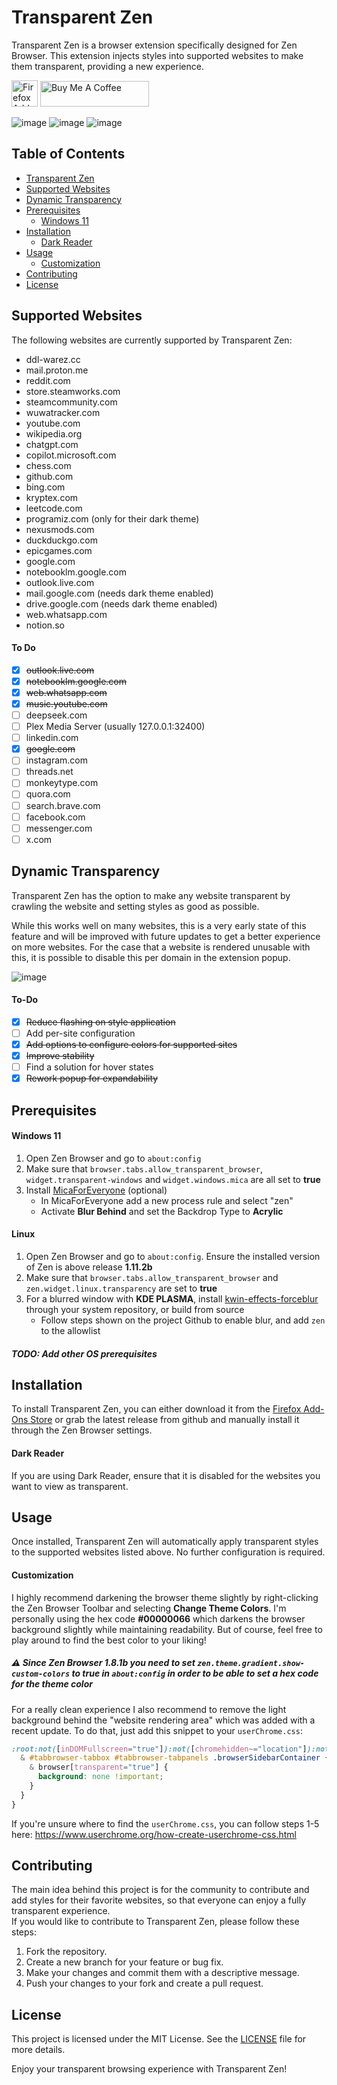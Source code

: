 # Transparent Zen

Transparent Zen is a browser extension specifically designed for Zen Browser. This extension injects styles into supported websites to make them transparent, providing a new experience.

<p>
    <a href="https://addons.mozilla.org/en-US/firefox/addon/transparent-zen/"><img alt="Firefox Add-Ons" src="https://blog.mozilla.org/addons/files/2015/11/get-the-addon.png" height="42"></a>
    <a href="https://www.buymeacoffee.com/frostybiscuit" target="_blank"><img src="https://cdn.buymeacoffee.com/buttons/default-orange.png" alt="Buy Me A Coffee" height="41" width="174"></a>
</p>

![image](https://github.com/user-attachments/assets/98340649-945a-439c-a5a3-d9794434369c)
![image](https://github.com/user-attachments/assets/daed97cd-9533-4b17-83da-4107defece39)
![image](https://github.com/user-attachments/assets/df0adf7d-2b71-4e2c-90ab-011bb5958de4)

## Table of Contents

- [Transparent Zen](#transparent-zen)
- [Supported Websites](#supported-websites)
- [Dynamic Transparency](#dynamic-transparency)
- [Prerequisites](#prerequisites)
    - [Windows 11](#windows-11)
- [Installation](#installation)
    - [Dark Reader](#dark-reader)
- [Usage](#usage)
    - [Customization](#customization)
- [Contributing](#contributing)
- [License](#license)

## Supported Websites

The following websites are currently supported by Transparent Zen:

- ddl-warez.cc
- mail.proton.me
- reddit.com
- store.steamworks.com
- steamcommunity.com
- wuwatracker.com
- youtube.com
- wikipedia.org
- chatgpt.com
- copilot.microsoft.com
- chess.com
- github.com
- bing.com
- kryptex.com
- leetcode.com
- programiz.com (only for their dark theme)
- nexusmods.com
- duckduckgo.com
- epicgames.com
- google.com
- notebooklm.google.com
- outlook.live.com
- mail.google.com (needs dark theme enabled)
- drive.google.com (needs dark theme enabled)
- web.whatsapp.com
- notion.so

#### To Do
- [x] ~~outlook.live.com~~
- [x] ~~notebooklm.google.com~~
- [x] ~~web.whatsapp.com~~
- [x] ~~music.youtube.com~~
- [ ] deepseek.com
- [ ] Plex Media Server (usually 127.0.0.1:32400)
- [ ] linkedin.com
- [x] ~~google.com~~
- [ ] instagram.com
- [ ] threads.net
- [ ] monkeytype.com
- [ ] quora.com
- [ ] search.brave.com
- [ ] facebook.com
- [ ] messenger.com
- [ ] x.com

## Dynamic Transparency
Transparent Zen has the option to make any website transparent by crawling the website and setting styles as good as possible.

While this works well on many websites, this is a very early state of this feature and will be improved with future updates to get a better experience on more websites. For the case that a website is rendered unusable with this, it is possible to disable this per domain in the extension popup.

![image](https://github.com/user-attachments/assets/bb86f9d3-2fe8-4143-a86e-df917babe59d)

#### To-Do
- [x] ~~Reduce flashing on style application~~
- [ ] Add per-site configuration
- [x] ~~Add options to configure colors for supported sites~~
- [x] ~~Improve stability~~
- [ ] Find a solution for hover states
- [x] ~~Rework popup for expandability~~

## Prerequisites
#### Windows 11
1. Open Zen Browser and go to `about:config`
2. Make sure that `browser.tabs.allow_transparent_browser`, `widget.transparent-windows` and `widget.windows.mica` are all set to **true**
3. Install [MicaForEveryone](https://github.com/MicaForEveryone/MicaForEveryone) (optional)
    - In MicaForEveryone add a new process rule and select "zen"
    - Activate **Blur Behind** and set the Backdrop Type to **Acrylic**

#### Linux
1. Open Zen Browser and go to `about:config`. Ensure the installed version of Zen is above release **1.11.2b**
2. Make sure that `browser.tabs.allow_transparent_browser` and `zen.widget.linux.transparency` are set to **true**
3. For a blurred window with **KDE PLASMA**, install [kwin-effects-forceblur](https://github.com/taj-ny/kwin-effects-forceblur) through your system repository, or build from source
    - Follow steps shown on the project Github to enable blur, and add `zen` to the allowlist

##### TODO: Add other OS prerequisites

## Installation

To install Transparent Zen, you can either download it from the [Firefox Add-Ons Store](https://addons.mozilla.org/en-US/firefox/addon/transparent-zen) or grab the latest release from github and manually install it through the Zen Browser settings.

#### Dark Reader
If you are using Dark Reader, ensure that it is disabled for the websites you want to view as transparent.

## Usage

Once installed, Transparent Zen will automatically apply transparent styles to the supported websites listed above. No further configuration is required.

#### Customization
I highly recommend darkening the browser theme slightly by right-clicking the Zen Browser Toolbar and selecting **Change Theme Colors**. I'm personally using the hex code **#00000066** which darkens the browser background slightly while maintaining readability. But of course, feel free to play around to find the best color to your liking!

##### ⚠️ Since Zen Browser 1.8.1b you need to set `zen.theme.gradient.show-custom-colors` to **true** in `about:config` in order to be able to set a hex code for the theme color

For a really clean experience I also recommend to remove the light background behind the "website rendering area" which was added with a recent update. To do that, just add this snippet to your `userChrome.css`:

```css
:root:not([inDOMFullscreen="true"]):not([chromehidden~="location"]):not([chromehidden~="toolbar"]) {
  & #tabbrowser-tabbox #tabbrowser-tabpanels .browserSidebarContainer {
    & browser[transparent="true"] {
      background: none !important;
    }
  }
}
```
If you're unsure where to find the `userChrome.css`, you can follow steps 1-5 here: https://www.userchrome.org/how-create-userchrome-css.html

## Contributing

The main idea behind this project is for the community to contribute and add styles for their favorite websites, so that everyone can enjoy a fully transparent experience.
<br>
If you would like to contribute to Transparent Zen, please follow these steps:

1. Fork the repository.
2. Create a new branch for your feature or bug fix.
3. Make your changes and commit them with a descriptive message.
4. Push your changes to your fork and create a pull request.

## License

This project is licensed under the MIT License. See the [LICENSE](LICENSE) file for more details.

Enjoy your transparent browsing experience with Transparent Zen!
